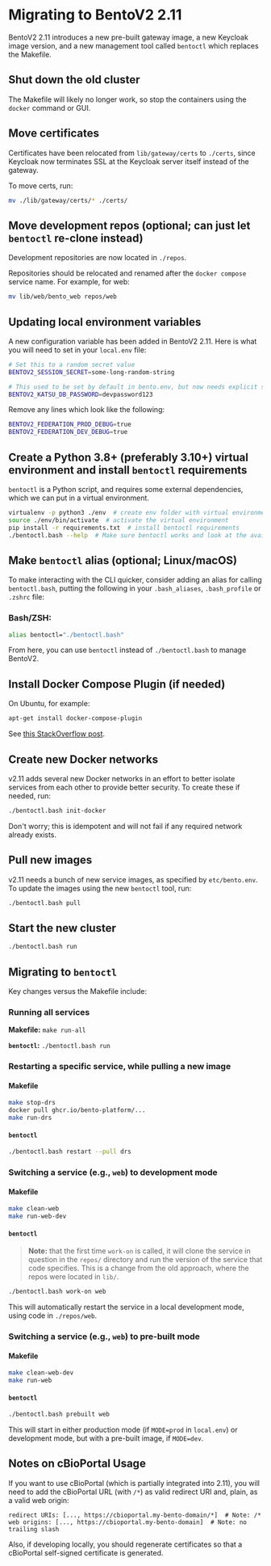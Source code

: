 # Migrating to BentoV2 2.11

BentoV2 2.11 introduces a new pre-built gateway image, a new Keycloak image version, and a new management tool
called `bentoctl` which replaces the Makefile.


## Shut down the old cluster

The Makefile will likely no longer work, so stop the containers using the `docker` command or GUI.


## Move certificates

Certificates have been relocated from `lib/gateway/certs` to `./certs`, since Keycloak now
terminates SSL at the Keycloak server itself instead of the gateway.

To move certs, run:

```bash
mv ./lib/gateway/certs/* ./certs/
```


## Move development repos (optional; can just let `bentoctl` re-clone instead)

Development repositories are now located in `./repos`.

Repositories should be relocated and renamed after the `docker compose` service name.
For example, for web:

```bash
mv lib/web/bento_web repos/web
```


## Updating local environment variables

A new configuration variable has been added in BentoV2 2.11. 
Here is what you will need to set in your `local.env` file:

```bash
# Set this to a random secret value
BENTOV2_SESSION_SECRET=some-long-random-string

# This used to be set by default in bento.env, but now needs explicit setting in local.env
BENTOV2_KATSU_DB_PASSWORD=devpassword123
```

Remove any lines which look like the following:

```bash
BENTOV2_FEDERATION_PROD_DEBUG=true
BENTOV2_FEDERATION_DEV_DEBUG=true
```


## Create a Python 3.8+ (preferably 3.10+) virtual environment and install `bentoctl` requirements

`bentoctl` is a Python script, and requires some external dependencies, which we can put
in a virtual environment.

```bash
virtualenv -p python3 ./env  # create env folder with virtual environment inside
source ./env/bin/activate  # activate the virtual environment
pip install -r requirements.txt  # install bentoctl requirements
./bentoctl.bash --help  # Make sure bentoctl works and look at the available commands
```


## Make `bentoctl` alias (optional; Linux/macOS)

To make interacting with the CLI quicker, consider adding an alias for calling `bentoctl.bash`, putting the following
in your `.bash_aliases`, `.bash_profile` or `.zshrc` file:

### Bash/ZSH:
```bash
alias bentoctl="./bentoctl.bash"
```

From here, you can use `bentoctl` instead of `./bentoctl.bash` to manage BentoV2.


## Install Docker Compose Plugin (if needed)

On Ubuntu, for example:

```bash
apt-get install docker-compose-plugin
```

See [this StackOverflow post](https://stackoverflow.com/questions/66514436/difference-between-docker-compose-and-docker-compose).


## Create new Docker networks

v2.11 adds several new Docker networks in an effort to better isolate services from each other to provide better
security. To create these if needed, run:

```bash
./bentoctl.bash init-docker
```

Don't worry; this is idempotent and will not fail if any required network already exists.


## Pull new images

v2.11 needs a bunch of new service images, as specified by `etc/bento.env`. To update the images using the new
`bentoctl` tool, run:

```bash
./bentoctl.bash pull
```


## Start the new cluster

```bash
./bentoctl.bash run
```


## Migrating to `bentoctl`

Key changes versus the Makefile include:

### Running all services

**Makefile:** `make run-all`

**`bentoctl`:** `./bentoctl.bash run`


### Restarting a specific service, while pulling a new image

#### Makefile

```bash
make stop-drs
docker pull ghcr.io/bento-platform/...
make run-drs
```

#### `bentoctl`

```bash
./bentoctl.bash restart --pull drs
```


### Switching a service (e.g., `web`) to development mode

#### Makefile

```bash
make clean-web
make run-web-dev
```

#### `bentoctl`

> **Note:** that the first time `work-on` is called, it will clone the service in question in the `repos/` directory 
> and run the version of the service that code specifies.
> This is a change from the old approach, where the repos were located in `lib/`.

```bash
./bentoctl.bash work-on web
```

This will automatically restart the service in a local development mode, using code in `./repos/web`.

### Switching a service (e.g., `web`) to pre-built mode

#### Makefile

```bash
make clean-web-dev
make run-web
```

#### `bentoctl`

```bash
./bentoctl.bash prebuilt web
```

This will start in either production mode (if `MODE=prod` in `local.env`) or development mode, but with a 
pre-built image, if `MODE=dev`.


## Notes on cBioPortal Usage

If you want to use cBioPortal (which is partially integrated into 2.11), you will need to add
the cBioPortal URL (with `/*`) as valid redirect URI and, plain, as a valid web origin:

```
redirect URIs: [..., https://cbioportal.my-bento-domain/*]  # Note: /*
web origins: [..., https://cbioportal.my-bento-domain]  # Note: no trailing slash
```

Also, if developing locally, you should regenerate certificates so that a cBioPortal self-signed
certificate is generated.

